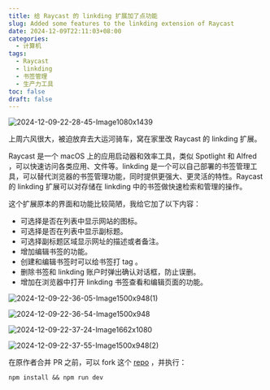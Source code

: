 ```yaml
---
title: 给 Raycast 的 linkding 扩展加了点功能
slug: Added some features to the linkding extension of Raycast
date: 2024-12-09T22:11:03+08:00
categories:
  - 计算机
tags:
  - Raycast
  - linkding
  - 书签管理
  - 生产力工具
toc: false
draft: false
---
```

![2024-12-09-22-28-45-Image1080x1439](https://raw.githubusercontent.com/xbot/image-hosting/master/blog/2024-12-09-22-28-45-Image%201080x1439.jpeg)

上周六风很大，被迫放弃去大运河骑车，窝在家里改 Raycast 的 linkding 扩展。

Raycast 是一个 macOS 上的应用启动器和效率工具，类似 Spotlight 和 Alfred ，可以快速访问各类应用、文件等。linkding 是一个可以自己部署的书签管理工具，可以替代浏览器的书签管理功能，同时提供更强大、更灵活的特性。Raycast 的 linkding 扩展可以对存储在 linkding 中的书签做快速检索和管理的操作。

这个扩展原本的界面和功能比较简陋，我给它加了以下内容：

- 可选择是否在列表中显示网站的图标。
- 可选择是否在列表中显示副标题。
- 可选择副标题区域显示网址的描述或者备注。
- 增加编辑书签的功能。
- 创建和编辑书签时可以给书签打 tag 。
- 删除书签和 linkding 账户时弹出确认对话框，防止误删。
- 增加在浏览器中打开 linkding 书签查看和编辑页面的功能。

![2024-12-09-22-36-05-Image1500x948(1)](https://raw.githubusercontent.com/xbot/image-hosting/master/blog/2024-12-09-22-36-05-Image%201500x948%20(1).jpeg)

![2024-12-09-22-36-54-Image1500x948](https://raw.githubusercontent.com/xbot/image-hosting/master/blog/2024-12-09-22-36-54-Image%201500x948.jpeg)

![2024-12-09-22-37-24-Image1662x1080](https://raw.githubusercontent.com/xbot/image-hosting/master/blog/2024-12-09-22-37-24-Image%201662x1080.jpeg)

![2024-12-09-22-37-55-Image1500x948(2)](https://raw.githubusercontent.com/xbot/image-hosting/master/blog/2024-12-09-22-37-55-Image%201500x948%20(2).jpeg)

在原作者合并 PR 之前，可以 fork 这个 [repo](https://github.com/xbot/raycast-linkding) ，并执行：

```shell
npm install && npm run dev
```